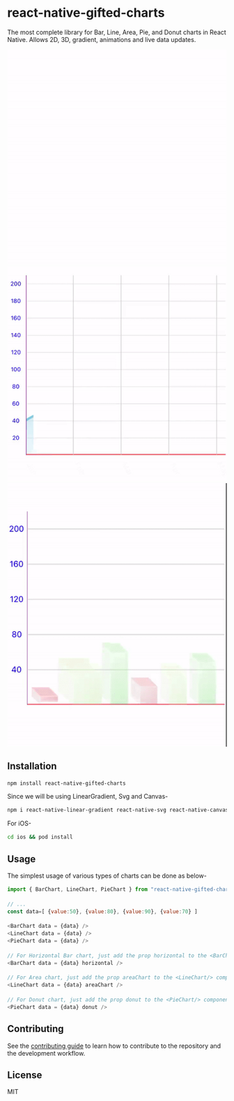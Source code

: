 # react-native-gifted-charts

The most complete library for Bar, Line, Area, Pie, and Donut charts in React Native. Allows 2D, 3D, gradient, animations and live data updates.

![alt text](/demos/line.gif)
![alt text](/demos/area.gif)
![alt text](/demos/movingBars.gif)

## Installation

```sh
npm install react-native-gifted-charts
```

Since we will be using LinearGradient, Svg and Canvas-

```sh
npm i react-native-linear-gradient react-native-svg react-native-canvas react-native-webview
```

For iOS-

```sh
cd ios && pod install
```

## Usage

The simplest usage of various types of charts can be done as below-

```js
import { BarChart, LineChart, PieChart } from "react-native-gifted-charts";

// ...
const data=[ {value:50}, {value:80}, {value:90}, {value:70} ]

<BarChart data = {data} />
<LineChart data = {data} />
<PieChart data = {data} />

// For Horizontal Bar chart, just add the prop horizontal to the <BarChart/> component
<BarChart data = {data} horizontal />

// For Area chart, just add the prop areaChart to the <LineChart/> component
<LineChart data = {data} areaChart />

// For Donut chart, just add the prop donut to the <PieChart/> component
<PieChart data = {data} donut />
```

## Contributing

See the [contributing guide](CONTRIBUTING.md) to learn how to contribute to the repository and the development workflow.

## License

MIT
